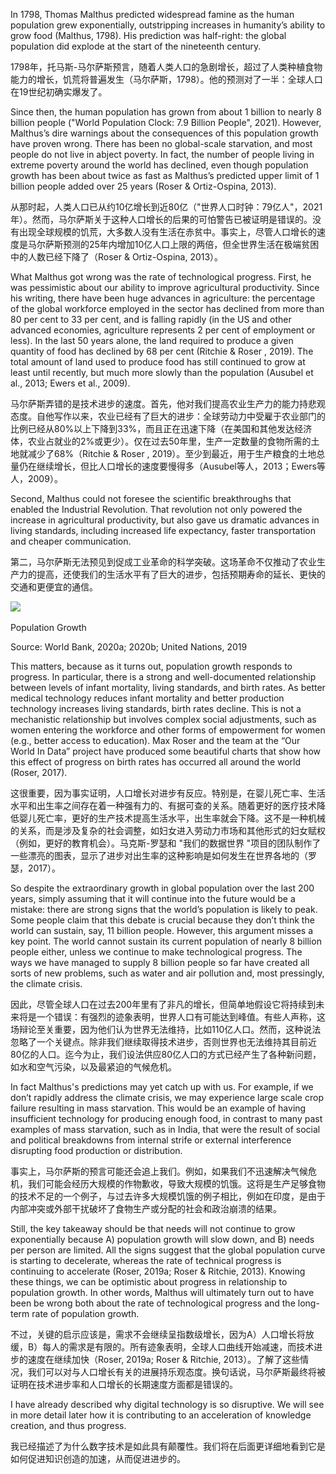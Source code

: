 In 1798, Thomas Malthus predicted widespread famine as the human population grew exponentially, outstripping increases in humanity’s ability to grow food (Malthus, 1798). His prediction was half-right: the global population did explode at the start of the nineteenth century.

1798年，托马斯-马尔萨斯预言，随着人类人口的急剧增长，超过了人类种植食物能力的增长，饥荒将普遍发生（马尔萨斯，1798）。他的预测对了一半：全球人口在19世纪初确实爆发了。

Since then, the human population has grown from about 1 billion to nearly 8 billion people ("World Population Clock: 7.9 Billion People", 2021). However, Malthus’s dire warnings about the consequences of this population growth have proven wrong. There has been no global-scale starvation, and most people do not live in abject poverty. In fact, the number of people living in extreme poverty around the world has declined, even though population growth has been about twice as fast as Malthus’s predicted upper limit of 1 billion people added over 25 years (Roser & Ortiz-Ospina, 2013).

从那时起，人类人口已从约10亿增长到近80亿（"世界人口时钟：79亿人"，2021年）。然而，马尔萨斯关于这种人口增长的后果的可怕警告已被证明是错误的。没有出现全球规模的饥荒，大多数人没有生活在赤贫中。事实上，尽管人口增长的速度是马尔萨斯预测的25年内增加10亿人口上限的两倍，但全世界生活在极端贫困中的人数已经下降了（Roser & Ortiz-Ospina, 2013）。

What Malthus got wrong was the rate of technological progress. First, he was pessimistic about our ability to improve agricultural productivity. Since his writing, there have been huge advances in agriculture: the percentage of the global workforce employed in the sector has declined from more than 80 per cent to 33 per cent, and is falling rapidly (in the US and other advanced economies, agriculture represents 2 per cent of employment or less). In the last 50 years alone, the land required to produce a given quantity of food has declined by 68 per cent (Ritchie & Roser , 2019). The total amount of land used to produce food has still continued to grow at least until recently, but much more slowly than the population (Ausubel et al., 2013; Ewers et al., 2009).

马尔萨斯弄错的是技术进步的速度。首先，他对我们提高农业生产力的能力持悲观态度。自他写作以来，农业已经有了巨大的进步：全球劳动力中受雇于农业部门的比例已经从80%以上下降到33%，而且正在迅速下降（在美国和其他发达经济体，农业占就业的2%或更少）。仅在过去50年里，生产一定数量的食物所需的土地就减少了68%（Ritchie & Roser , 2019）。至少到最近，用于生产粮食的土地总量仍在继续增长，但比人口增长的速度要慢得多（Ausubel等人，2013；Ewers等人，2009）。

Second, Malthus could not foresee the scientific breakthroughs that enabled the Industrial Revolution. That revolution not only powered the increase in agricultural productivity, but also gave us dramatic advances in living standards, including increased life expectancy, faster transportation and cheaper communication.

第二，马尔萨斯无法预见到促成工业革命的科学突破。这场革命不仅推动了农业生产力的提高，还使我们的生活水平有了巨大的进步，包括预期寿命的延长、更快的交通和更便宜的通信。

​![](https://1145789328-files.gitbook.io/~/files/v0/b/gitbook-legacy-files/o/assets%2F-LE71vkXj8e_h7me-qWk%2Fsync%2F5f05b655bd793f8d06712397f6c2d3823e4f1bec.png?generation=1631292686478601&alt=media)​

Population Growth

Source: World Bank, 2020a; 2020b; United Nations, 2019

This matters, because as it turns out, population growth responds to progress. In particular, there is a strong and well-documented relationship between levels of infant mortality, living standards, and birth rates. As better medical technology reduces infant mortality and better production technology increases living standards, birth rates decline. This is not a mechanistic relationship but involves complex social adjustments, such as women entering the workforce and other forms of empowerment for women (e.g., better access to education). Max Roser and the team at the “Our World In Data” project have produced some beautiful charts that show how this effect of progress on birth rates has occurred all around the world (Roser, 2017).

这很重要，因为事实证明，人口增长对进步有反应。特别是，在婴儿死亡率、生活水平和出生率之间存在着一种强有力的、有据可查的关系。随着更好的医疗技术降低婴儿死亡率，更好的生产技术提高生活水平，出生率就会下降。这不是一种机械的关系，而是涉及复杂的社会调整，如妇女进入劳动力市场和其他形式的妇女赋权（例如，更好的教育机会）。马克斯-罗瑟和 "我们的数据世界 "项目的团队制作了一些漂亮的图表，显示了进步对出生率的这种影响是如何发生在世界各地的（罗瑟，2017）。

So despite the extraordinary growth in global population over the last 200 years, simply assuming that it will continue into the future would be a mistake: there are strong signs that the world’s population is likely to peak. Some people claim that this debate is crucial because they don’t think the world can sustain, say, 11 billion people. However, this argument misses a key point. The world cannot sustain its current population of nearly 8 billion people either, unless we continue to make technological progress. The ways we have managed to supply 8 billion people so far have created all sorts of new problems, such as water and air pollution and, most pressingly, the climate crisis.

因此，尽管全球人口在过去200年里有了非凡的增长，但简单地假设它将持续到未来将是一个错误：有强烈的迹象表明，世界人口有可能达到峰值。有些人声称，这场辩论至关重要，因为他们认为世界无法维持，比如110亿人口。然而，这种说法忽略了一个关键点。除非我们继续取得技术进步，否则世界也无法维持其目前近80亿的人口。迄今为止，我们设法供应80亿人口的方式已经产生了各种新问题，如水和空气污染，以及最紧迫的气候危机。

In fact Malthus's predictions may yet catch up with us. For example, if we don’t rapidly address the climate crisis, we may experience large scale crop failure resulting in mass starvation. This would be an example of having insufficient technology for producing enough food, in contrast to many past examples of mass starvation, such as in India, that were the result of social and political breakdowns from internal strife or external interference disrupting food production or distribution.

事实上，马尔萨斯的预言可能还会追上我们。例如，如果我们不迅速解决气候危机，我们可能会经历大规模的作物歉收，导致大规模的饥饿。这将是生产足够食物的技术不足的一个例子，与过去许多大规模饥饿的例子相比，例如在印度，是由于内部冲突或外部干扰破坏了食物生产或分配的社会和政治崩溃的结果。

Still, the key takeaway should be that needs will not continue to grow exponentially because A) population growth will slow down, and B) needs per person are limited. All the signs suggest that the global population curve is starting to decelerate, whereas the rate of technical progress is continuing to accelerate (Roser, 2019a; Roser & Ritchie, 2013). Knowing these things, we can be optimistic about progress in relationship to population growth. In other words, Malthus will ultimately turn out to have been be wrong both about the rate of technological progress and the long-term rate of population growth.

不过，关键的启示应该是，需求不会继续呈指数级增长，因为A）人口增长将放缓，B）每人的需求是有限的。所有迹象表明，全球人口曲线开始减速，而技术进步的速度在继续加快（Roser, 2019a; Roser & Ritchie, 2013）。了解了这些情况，我们可以对与人口增长有关的进展持乐观态度。换句话说，马尔萨斯最终将被证明在技术进步率和人口增长的长期速度方面都是错误的。

I have already described why digital technology is so disruptive. We will see in more detail later how it is contributing to an acceleration of knowledge creation, and thus progress.

我已经描述了为什么数字技术是如此具有颠覆性。我们将在后面更详细地看到它是如何促进知识创造的加速，从而促进进步的。
